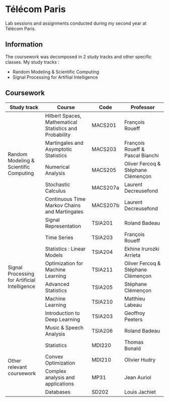 # Télécom Paris
Lab sessions and assignments conducted during my second year at Télécom Paris. 

## Information
The coursework was decomposed in 2 study tracks and other specific classes.
My study tracks :
  - Random Modeling & Scientific Computing
  - Signal Processing for Artifiial Intelligence

## Coursework

<table>
  <thead>
    <tr>
      <th>Study track</th>
      <th>Course</th>
      <th>Code</th>
      <th>Professor</th>
    </tr>
  </thead>
  <tbody>
    <tr>
      <td rowspan="5">Random Modeling & Scientific Computing</td>
      <td>Hilbert Spaces, Mathematical Statistics and Probability</td>
      <td>MACS201</td>
      <td>François Roueff</td>
    </tr>
    <tr>
      <td>Martingales and Asymptotic Statistics</td>
      <td>MACS203</td>
      <td>François Roueff & Pascal Bianchi</td>
    <tr>
      <td>Numerical Analysis</td>
      <td>MACS205</td>
      <td>Oliver Fercoq & Stéphane Clémençon</td>
    </tr>
    <tr>
      <td>Stochastic Calculus</td>
      <td>MACS207a</td>
      <td>Laurent Decreusefond</td>
    </tr>
    <tr>
      <td>Continuous Time Markov Chains and Martingales</td>
      <td>MACS207b</td>
      <td>Laurent Decreusefond</td>
    </tr>
    <tr>
      <td rowspan="8">Signal Processing for Artificial Intelligence</td>
      <td>Signal Representation</td>
      <td>TSIA201</td>
      <td>Roland Badeau</td>
    </tr>
    <tr>
      <td>Time Series</td>
      <td>TSIA203</td>
      <td>François Roueff</td>
    </tr>
    <tr>
      <td>Statistics : Linear Models</td>
      <td>TSIA204</td>
      <td>Ekhine Irurozki Arrieta</td>
    </tr>
    <tr>
      <td>Optimization for Machine Learning</td>
      <td>TSIA211</td>
      <td>Oliver Fercoq & Stéphane Clémençon</td>
    </tr>
    <tr>
      <td>Advanced Statistics</td>
      <td>TSIA205</td>
      <td>Stéphane Clémençon</td>
    </tr>
    <tr>
      <td>Machine Learning</td>
      <td>TSIA210</td>
      <td>Matthieu Labeau</td>
    </tr>
    <tr>
      <td>Introduction to Deep Learning</td>
      <td>TSIA203</td>
      <td>Geoffroy Peeters</td>
    </tr>
    <tr>
      <td>Music & Speech Analysis</td>
      <td>TSIA206</td>
      <td>Roland Badeau</td>
    </tr>
    <tr>
      <td rowspan="4">Other relevant coursework</td>
      <td>Statistics</td>
      <td>MDI220</td>
      <td>Thomas Bonald</td>
    </tr>
    <tr>
      <td>Convex Optimization</td>
      <td>MDI210</td>
      <td>Olivier Hudry</td>
    </tr>
    <tr>
      <td>Complex analysis and applications</td>
      <td>MP31</td>
      <td>Jean Auriol</td>
    </tr>
    <tr>
      <td>Databases</td>
      <td>SD202</td>
      <td>Louis Jachiet</td>
    </tr>
  </tbody>
</table>

  



